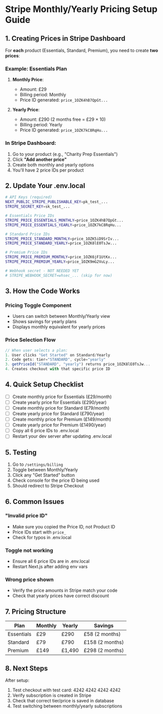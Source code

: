 # Stripe Monthly/Yearly Pricing Setup Guide

## 1. Creating Prices in Stripe Dashboard

For **each** product (Essentials, Standard, Premium), you need to create **two prices**:

### Example: Essentials Plan

1. **Monthly Price**:
   - Amount: £29
   - Billing period: Monthly
   - Price ID generated: `price_1OZK4hB7QpGt...`

2. **Yearly Price**:
   - Amount: £290 (2 months free = £29 × 10)
   - Billing period: Yearly
   - Price ID generated: `price_1OZK7kC8RqHu...`

### In Stripe Dashboard:

1. Go to your product (e.g., "Charity Prep Essentials")
2. Click **"Add another price"**
3. Create both monthly and yearly options
4. You'll have 2 price IDs per product

## 2. Update Your .env.local

```bash
# API Keys (required)
NEXT_PUBLIC_STRIPE_PUBLISHABLE_KEY=pk_test_...
STRIPE_SECRET_KEY=sk_test_...

# Essentials Price IDs
STRIPE_PRICE_ESSENTIALS_MONTHLY=price_1OZK4hB7QpGt...
STRIPE_PRICE_ESSENTIALS_YEARLY=price_1OZK7kC8RqHu...

# Standard Price IDs
STRIPE_PRICE_STANDARD_MONTHLY=price_1OZK5iD9SrIv...
STRIPE_PRICE_STANDARD_YEARLY=price_1OZK8lE0TsJw...

# Premium Price IDs
STRIPE_PRICE_PREMIUM_MONTHLY=price_1OZK6jF1UtKx...
STRIPE_PRICE_PREMIUM_YEARLY=price_1OZK9mG2VuLy...

# Webhook secret - NOT NEEDED YET
# STRIPE_WEBHOOK_SECRET=whsec_... (skip for now)
```

## 3. How the Code Works

### Pricing Toggle Component
- Users can switch between Monthly/Yearly view
- Shows savings for yearly plans
- Displays monthly equivalent for yearly prices

### Price Selection Flow
```javascript
// When user selects a plan:
1. User clicks "Get Started" on Standard/Yearly
2. Code gets: tier="STANDARD", cycle="yearly"
3. getPriceId("STANDARD", "yearly") returns price_1OZK8lE0TsJw...
4. Creates checkout with that specific price ID
```

## 4. Quick Setup Checklist

- [ ] Create monthly price for Essentials (£29/month)
- [ ] Create yearly price for Essentials (£290/year)
- [ ] Create monthly price for Standard (£79/month)
- [ ] Create yearly price for Standard (£790/year)
- [ ] Create monthly price for Premium (£149/month)
- [ ] Create yearly price for Premium (£1490/year)
- [ ] Copy all 6 price IDs to .env.local
- [ ] Restart your dev server after updating .env.local

## 5. Testing

1. Go to `/settings/billing`
2. Toggle between Monthly/Yearly
3. Click any "Get Started" button
4. Check console for the price ID being used
5. Should redirect to Stripe Checkout

## 6. Common Issues

### "Invalid price ID"
- Make sure you copied the Price ID, not Product ID
- Price IDs start with `price_`
- Check for typos in .env.local

### Toggle not working
- Ensure all 6 price IDs are in .env.local
- Restart Next.js after adding env vars

### Wrong price shown
- Verify the price amounts in Stripe match your code
- Check that yearly prices have correct discount

## 7. Pricing Structure

| Plan | Monthly | Yearly | Savings |
|------|---------|---------|---------|
| Essentials | £29 | £290 | £58 (2 months) |
| Standard | £79 | £790 | £158 (2 months) |
| Premium | £149 | £1,490 | £298 (2 months) |

## 8. Next Steps

After setup:
1. Test checkout with test card: 4242 4242 4242 4242
2. Verify subscription is created in Stripe
3. Check that correct tier/price is saved in database
4. Test switching between monthly/yearly subscriptions